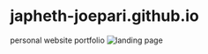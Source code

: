 # japheth-joepari.github.io
personal website portfolio
![landing page](https://user-images.githubusercontent.com/51114866/197794627-cf93db13-7ecc-4936-b25a-6ed27f2bdcb0.png)
